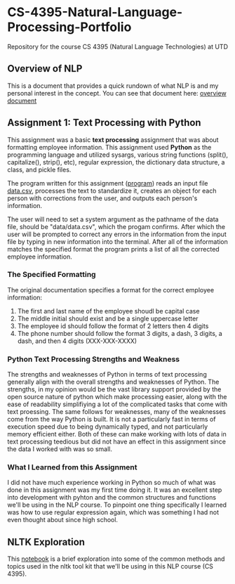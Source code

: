 # CS-4395-Natural-Language-Processing-Portfolio
Repository for the course CS 4395 (Natural Language Technologies) at UTD 

## Overview of NLP
This is a document that provides a quick rundown of what NLP is and my personal interest in the concept. You can see that document here: [overview document](Overview_of_NLP.pdf) 

## Assignment 1: Text Processing with Python

This assignment was a basic **text processing** assignment that was about formatting employee information. This assignment used **Python** as the programming language and utilized sysargs, various string functions (split(), capitalize(), strip(), etc), regular expression, the dictionary data structure, a class, and pickle files. 

The program written for this assignment ([program](Homework1/Homework1_jao180007.py)) reads an input file [data.csv](Homework1/data/data.csv), processes the text to standardize it, creates an object for each person with corrections from the user, and outputs each person's information.

The user will need to set a system argument as the pathname of the data file, should be "data/data.csv", which the progam confirms. After which the user will be prompted to correct any errors in the information from the input file by typing in new information into the terminal. After all of the information matches the specified format the program prints a list of all the corrected employee information. 

### The Specified Formatting

The original documentation specifies a format for the correct employee information:

1. The first and last name of the employee shoudl be capital case
2. The middle initial should exist and be a single uppercase letter 
3. The employee id should follow the format of 2 letters then 4 digits
4. The phone number should follow the format 3 digits, a dash, 3 digits, a dash, and then 4 digits (XXX-XXX-XXXX)

### Python Text Processing Strengths and Weakness 

The strengths and weaknesses of Python in terms of text processing generally align with the overall strengths and weaknesses of Python. The strengths, in my opinion would be the vast library support provided by the open source nature of python which make processing easier, along with the ease of readability simplifiying a lot of the complicated tasks that come with text proessing. The same follows for weaknesses, many of the weaknesses come from the way Python is built. It is not a particularly fast in terms of execution speed due to being dynamically typed, and not particularly memory efficient either. Both of these can make working with lots of data in text processing teedious but did not have an effect in this assignment since the data I worked with was so small. 

### What I Learned from this Assignment

I did not have much experience working in Python so much of what was done in this assignment was my first time doing it. It was an excellent step into development with pyhton and the common structures and functions we'll be using in the NLP course. To pinpoint one thing specifically I learned was how to use regular expression again, which was something I had not even thought about since high school.

## NLTK Exploration
This [notebook](NLTK-Exploration.pdf) is a brief exploration into some of the common methods and topics used in the nltk tool kit that we'll be using in this NLP course (CS 4395).